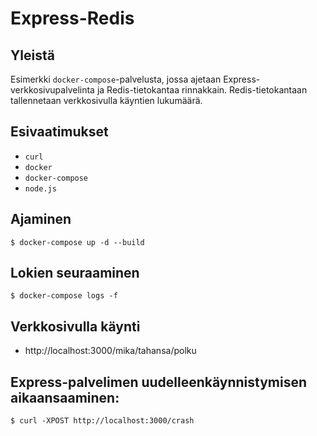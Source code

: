# Express-Redis

## Yleistä

Esimerkki `docker-compose`-palvelusta, jossa ajetaan
Express-verkkosivupalvelinta ja Redis-tietokantaa rinnakkain.
Redis-tietokantaan tallennetaan verkkosivulla käyntien lukumäärä.

## Esivaatimukset

- `curl`
- `docker`
- `docker-compose`
- `node.js`

## Ajaminen

```
$ docker-compose up -d --build
```

## Lokien seuraaminen

```
$ docker-compose logs -f
```

## Verkkosivulla käynti

* http://localhost:3000/mika/tahansa/polku

## Express-palvelimen uudelleenkäynnistymisen aikaansaaminen:

```
$ curl -XPOST http://localhost:3000/crash
```
